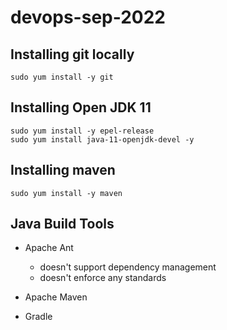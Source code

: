 # devops-sep-2022

## Installing git locally
```
sudo yum install -y git
```

## Installing Open JDK 11
```
sudo yum install -y epel-release
sudo yum install java-11-openjdk-devel -y
```

## Installing maven
```
sudo yum install -y maven
```

## Java Build Tools
- Apache Ant
    - doesn't support dependency management
    - doesn't enforce any standards
- Apache Maven

- Gradle

